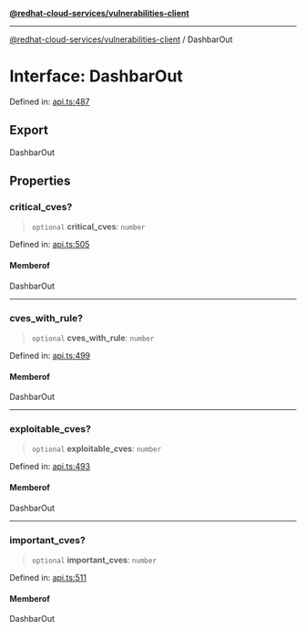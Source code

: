 [**@redhat-cloud-services/vulnerabilities-client**](../README.md)

***

[@redhat-cloud-services/vulnerabilities-client](../globals.md) / DashbarOut

# Interface: DashbarOut

Defined in: [api.ts:487](https://github.com/charlesmulder/javascript-clients/blob/main/packages/vulnerabilities/api.ts#L487)

## Export

DashbarOut

## Properties

### critical\_cves?

> `optional` **critical\_cves**: `number`

Defined in: [api.ts:505](https://github.com/charlesmulder/javascript-clients/blob/main/packages/vulnerabilities/api.ts#L505)

#### Memberof

DashbarOut

***

### cves\_with\_rule?

> `optional` **cves\_with\_rule**: `number`

Defined in: [api.ts:499](https://github.com/charlesmulder/javascript-clients/blob/main/packages/vulnerabilities/api.ts#L499)

#### Memberof

DashbarOut

***

### exploitable\_cves?

> `optional` **exploitable\_cves**: `number`

Defined in: [api.ts:493](https://github.com/charlesmulder/javascript-clients/blob/main/packages/vulnerabilities/api.ts#L493)

#### Memberof

DashbarOut

***

### important\_cves?

> `optional` **important\_cves**: `number`

Defined in: [api.ts:511](https://github.com/charlesmulder/javascript-clients/blob/main/packages/vulnerabilities/api.ts#L511)

#### Memberof

DashbarOut

